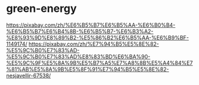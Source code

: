 # green-energy
https://pixabay.com/zh/%E6%B5%B7%E6%B5%AA-%E6%B0%B4-%E6%B5%B7%E6%B4%8B-%E6%B5%B7-%E6%B3%A2-%E8%93%9D%E8%89%B2-%E5%86%B2%E6%B5%AA-%E6%B9%BF-1149174/
https://pixabay.com/zh/%E7%94%B5%E5%8E%82-%E5%9C%B0%E7%83%AD-%E5%9C%B0%E7%83%AD%E8%83%BD%E6%BA%90-%E5%9C%9F%E5%8A%9B%E5%B7%A5%E7%A8%8B%E5%A4%84%E7%81%AB%E5%8A%9B%E5%8F%91%E7%94%B5%E5%8E%82-nesjavellir-67538/
